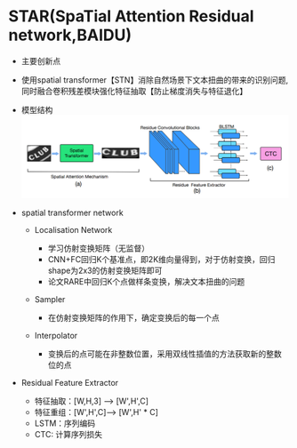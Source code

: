 # STAR(SpaTial Attention Residual network,BAIDU)

* 主要创新点
 * 使用spatial transformer【STN】消除自然场景下文本扭曲的带来的识别问题,同时融合卷积残差模块强化特征抽取【防止梯度消失与特征退化】

* 模型结构
  ![模型结构](../data/STAR-Net.png)
* spatial transformer network
  * Localisation Network
    * 学习仿射变换矩阵（无监督）
    * CNN+FC回归K个基准点，即2K维向量得到，对于仿射变换，回归shape为2x3的仿射变换矩阵即可
    * 论文RARE中回归K个点做样条变换，解决文本扭曲的问题
      
    
  * Sampler
    * 在仿射变换矩阵的作用下，确定变换后的每一个点
  * Interpolator
    * 变换后的点可能在非整数位置，采用双线性插值的方法获取新的整数位的点
    
* Residual Feature Extractor
    * 特征抽取：[W,H,3] --> [W',H',C]
    * 特征重组：[W',H',C]--> [W',H' * C]
    * LSTM：序列编码
    * CTC: 计算序列损失
